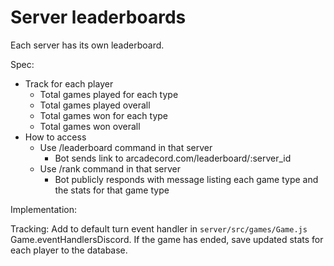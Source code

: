 # Server leaderboards

Each server has its own leaderboard.

Spec:

- Track for each player
  - Total games played for each type
  - Total games played overall
  - Total games won for each type
  - Total games won overall
- How to access
  - Use /leaderboard command in that server
    - Bot sends link to arcadecord.com/leaderboard/:server_id
  - Use /rank command in that server
    - Bot publicly responds with message listing each game type and the stats for that game type

Implementation:

Tracking: Add to default turn event handler in `server/src/games/Game.js` Game.eventHandlersDiscord. If the game has ended, save updated stats for each player to the database.
